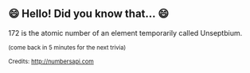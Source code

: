 ## 😄 Hello! Did you know that... 😄
172 is the atomic number of an element temporarily called Unseptbium.

<sup>(come back in 5 minutes for the next trivia)</sup>


<sup>Credits: http://numbersapi.com</sup>

